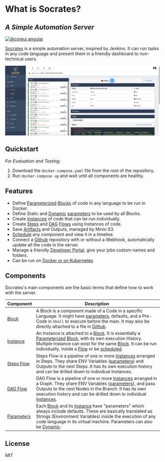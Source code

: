 # What is Socrates?

## _A Simple Automation Server_

[![@coreui angular](https://img.shields.io/badge/@coreui%20-angular-lightgrey.svg?style=flat-square)](https://github.com/coreui/angular)

[Socrates](./#a-simple-automation-server) is a simple automation server, inspired by Jenkins. It can run tasks in any code language and present them in a friendly dashboard to non-technical users.

![Overview](overview.png)

## Quickstart

_For Evaluation and Testing:_

1. Download the `docker-compose.yaml` file from the root of the repository.
2. Run `docker-compose up` and wait until all components are healthy.

## Features

* Define [Parameterized](fundamentals/parameters/) [Blocks](fundamentals/projects.md) of code in any language to be run in Docker.
* Define Static and [Dynamic](fundamentals/parameters/dynamic.md) [parameters](fundamentals/parameters/) to be used by all Blocks.
* Create [Instances](fundamentals/instances/) of code that can be run individually.
* Create [Steps](fundamentals/flows/step-flows.md) and [DAG](fundamentals/flows/dag-flows.md) [Flows](fundamentals/flows/) using Instances of code.
* Save [Artifacts](fundamentals/instances/artifacts.md) and Outputs, managed by Minio S3.
* [Schedule](fundamentals/scheduler.md) any component and view it in a timeline.
* Connect a [Github](configuration/settings/github.md) repository with or without a Webhook, automatically update all the code in the server.
* Manage a friendly [Developer Portal](use-cases/user-portal.md), give your jobs custom names and folders.
* Can be run on [Docker or on Kubernetes](guides/creating-your-first-project.md)

## Components

Socrates's main components are the basic terms that define how to work with the server.

| Component                                      | Description                                                                                                                                                                                                                                                                                                                                                                                 |
| ---------------------------------------------- | ------------------------------------------------------------------------------------------------------------------------------------------------------------------------------------------------------------------------------------------------------------------------------------------------------------------------------------------------------------------------------------------- |
| [Block](fundamentals/projects.md)              | A Block is a component made of a Code in a specific Language. It might have [parameters](fundamentals/parameters/), defaults, and a Pre-Code in `Shell` to execute before the main. It may also be directly attached to a file in [Github](configuration/settings/github.md).                                                                                                               |
| [Instance](fundamentals/instances/)            | An Instance is attached to a [Block](fundamentals/projects.md). It is essentially a [Parameterized](fundamentals/parameters/) [Block](fundamentals/projects.md), with its own execution History. Multiple Instance can exist for the same [Block](fundamentals/projects.md). It can be run individually, inside a [Flow](fundamentals/flows/) or be [scheduled](fundamentals/scheduler.md). |
| [Steps Flow](fundamentals/flows/step-flows.md) | Steps Flow is a pipeline of one or more [Instances](fundamentals/instances/) arranged in Steps. They share ENV Variables ([parameters](fundamentals/parameters/)) and Outputs to the next Steps. It has its own execution history and can be drilled down to individual Instances.                                                                                                          |
| [DAG Flow](fundamentals/flows/dag-flows.md)    | DAG Flow is a pipeline of one or more [Instances](fundamentals/instances/) arranged in a Graph. They share ENV Variables ([parameters](fundamentals/parameters/)), and pass Outputs to the next Nodes in the Branch. It has its own execution history and can be drilled down to individual [Instances](fundamentals/instances/).                                                           |
| [Parameters](fundamentals/parameters/)         | Each [Block](fundamentals/projects.md) and its [Instance](fundamentals/instances/) have "parameters" which always include defaults. These are basically translated as Strings (Environment Variables) inside the execution of any code language in its virtual machine. Parameters can also be [Dynamic](fundamentals/parameters/dynamic.md).                                               |

## License

MIT
